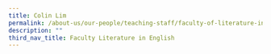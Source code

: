 ```yaml
---
title: Colin Lim
permalink: /about-us/our-people/teaching-staff/faculty-of-literature-in-english/colin-lim/
description: ""
third_nav_title: Faculty Literature in English
---
```

